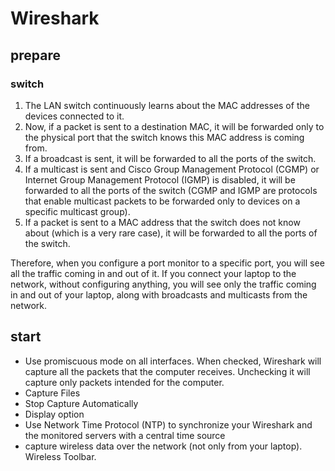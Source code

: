 # Wireshark

## prepare

### switch
1. The LAN switch continuously learns about the MAC addresses of the devices connected to it.
2. Now, if a packet is sent to a destination MAC, it will be forwarded only to the physical port that the switch knows this MAC address is coming from.
3. If a broadcast is sent, it will be forwarded to all the ports of the switch.
4. If a multicast is sent and Cisco Group Management Protocol (CGMP) or Internet Group Management Protocol (IGMP) is disabled, it will be forwarded to all the ports of the switch (CGMP and IGMP are protocols that enable multicast packets to be forwarded only to devices on a specific multicast group).
5. If a packet is sent to a MAC address that the switch does not know about (which is a very rare case), it will be forwarded to all the ports of the switch.

Therefore, when you configure a port monitor to a specific port, you will see all the traffic coming in and out of it. If you connect your laptop to the network, without configuring anything, you will see only the traffic coming in and out of your laptop, along with broadcasts and multicasts from the network.

## start

* Use promiscuous mode on all interfaces. When checked, Wireshark will capture all the packets that the computer receives. Unchecking it will capture only packets intended for the computer.
* Capture Files
* Stop Capture Automatically
* Display option
* Use Network Time Protocol (NTP) to synchronize your Wireshark and the monitored servers with a central time source
* capture wireless data over the network (not only from your laptop). Wireless Toolbar.
